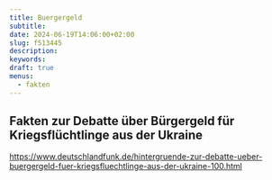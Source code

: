 ```yaml
---
title: Buergergeld
subtitle:
date: 2024-06-19T14:06:00+02:00
slug: f513445
description:
keywords:
draft: true
menus:
  - fakten
---
```


## Fakten zur Debatte über Bürgergeld für Kriegsflüchtlinge aus der Ukraine

https://www.deutschlandfunk.de/hintergruende-zur-debatte-ueber-buergergeld-fuer-kriegsfluechtlinge-aus-der-ukraine-100.html

